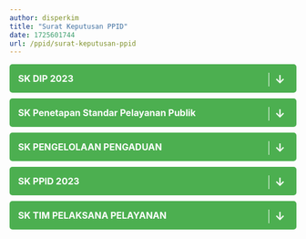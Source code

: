 ```yaml
---
author: disperkim
title: "Surat Keputusan PPID"
date: 1725601744
url: /ppid/surat-keputusan-ppid
---
```


<div style="display: flex; flex-wrap: wrap; gap: 10px; justify-content: center;"><a href="/file/vLv3JtOmWtNnfTFH4A2R.pdf" title="SK DIP 2023" style="display: block; text-decoration: none; background-color: #4caf50; color: white; padding: 15px; border-radius: 5px; width: 100%; max-width: 600px; font-size: 16px; font-weight: bold; text-align: left; position: relative;"> <span style="font-size: 16px; color: #ffffff;">SK DIP 2023&nbsp;</span> <span style="position: absolute; right: 20px; font-size: 20px; color: #ffffff; border-left: 1px solid #ffffff; padding-left: 10px;">&darr;</span> </a> <a href="/file/ihjG1aggpGHNGLjcYKIb.PDF" title="SK Penetapan Standar Pelayanan Publik" style="display: block; text-decoration: none; background-color: #4caf50; color: white; padding: 15px; border-radius: 5px; width: 100%; max-width: 600px; font-size: 16px; font-weight: bold; text-align: left; position: relative;"> <span style="font-size: 16px; color: #ffffff;">SK Penetapan Standar Pelayanan Publik&nbsp;</span> <span style="position: absolute; right: 20px; font-size: 20px; color: #ffffff; border-left: 1px solid #ffffff; padding-left: 10px;">&darr;</span> </a> <a href="/file/KvtvtrOA11b9GMzUjxbI.PDF" title="SK PENGELOLAAN PENGADUAN" style="display: block; text-decoration: none; background-color: #4caf50; color: white; padding: 15px; border-radius: 5px; width: 100%; max-width: 600px; font-size: 16px; font-weight: bold; text-align: left; position: relative;"> <span style="font-size: 16px; color: #ffffff;">SK PENGELOLAAN PENGADUAN&nbsp;</span> <span style="position: absolute; right: 20px; font-size: 20px; color: #ffffff; border-left: 1px solid #ffffff; padding-left: 10px;">&darr;</span> </a> <a href="/file/FYfMQWivxH0o8LfEGWTI.PDF" title="SK PPID 2023" style="display: block; text-decoration: none; background-color: #4caf50; color: white; padding: 15px; border-radius: 5px; width: 100%; max-width: 600px; font-size: 16px; font-weight: bold; text-align: left; position: relative;"> <span style="font-size: 16px; color: #ffffff;">SK PPID 2023&nbsp;</span> <span style="position: absolute; right: 20px; font-size: 20px; color: #ffffff; border-left: 1px solid #ffffff; padding-left: 10px;">&darr;</span> </a> <a href="/file/D68WNsxQDmFUMhaQc9va.PDF" title="SK TIM PELAKSANA PELAYANAN" style="display: block; text-decoration: none; background-color: #4caf50; color: white; padding: 15px; border-radius: 5px; width: 100%; max-width: 600px; font-size: 16px; font-weight: bold; text-align: left; position: relative;"> <span style="font-size: 16px; color: #ffffff;">SK TIM PELAKSANA PELAYANAN&nbsp;</span> <span style="position: absolute; right: 20px; font-size: 20px; color: #ffffff; border-left: 1px solid #ffffff; padding-left: 10px;">&darr;</span> </a></div>

